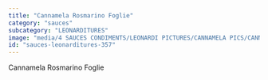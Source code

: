 ```yaml
---
title: "Cannamela Rosmarino Foglie"
category: "sauces"
subcategory: "LEONARDITURES"
image: "media/4 SAUCES CONDIMENTS/LEONARDI PICTURES/CANNAMELA PICS/CANNAMELA ROSMARINO FOGLIE.png"
id: "sauces-leonarditures-357"
---
```


Cannamela Rosmarino Foglie
